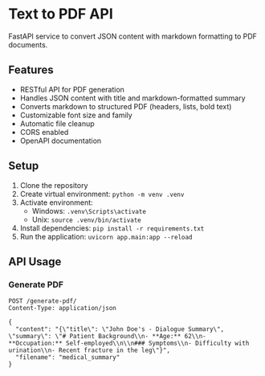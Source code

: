 # Text to PDF API

FastAPI service to convert JSON content with markdown formatting to PDF documents.

## Features
- RESTful API for PDF generation
- Handles JSON content with title and markdown-formatted summary
- Converts markdown to structured PDF (headers, lists, bold text)
- Customizable font size and family
- Automatic file cleanup
- CORS enabled
- OpenAPI documentation

## Setup
1. Clone the repository
2. Create virtual environment: `python -m venv .venv`
3. Activate environment:
   - Windows: `.venv\Scripts\activate`
   - Unix: `source .venv/bin/activate`
4. Install dependencies: `pip install -r requirements.txt`
5. Run the application: `uvicorn app.main:app --reload`

## API Usage
### Generate PDF
```http
POST /generate-pdf/
Content-Type: application/json

{
  "content": "{\"title\": \"John Doe's - Dialogue Summary\", \"summary\": \"# Patient Background\\n- **Age:** 62\\n- **Occupation:** Self-employed\\n\\n### Symptoms\\n- Difficulty with urination\\n- Recent fracture in the leg\"}",
  "filename": "medical_summary"
}